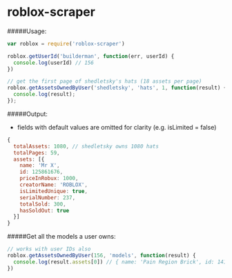 roblox-scraper
==============

#####Usage:
```javascript
var roblox = require('roblox-scraper')

roblox.getUserId('builderman', function(err, userId) {
  console.log(userId) // 156
})

// get the first page of shedletsky's hats (18 assets per page)
roblox.getAssetsOwnedByUser('shedletsky', 'hats', 1, function(result) {
  console.log(result);
});
```

#####Output:
* fields with default values are omitted for clarity (e.g. isLimited = false)

```javascript
{
  totalAssets: 1080, // shedletsky owns 1080 hats
  totalPages: 59,
  assets: [{
    name: 'Mr X',
    id: 125861676,
    priceInRobux: 1000,
    creatorName: 'ROBLOX',
    isLimitedUnique: true,
    serialNumber: 237,
    totalSold: 300,
    hasSoldOut: true
  }]
}
```

#####Get all the models a user owns:

```javascript
// works with user IDs also
roblox.getAssetsOwnedByUser(156, 'models', function(result) {
  console.log(result.assets[0]) // { name: 'Pain Region Brick', id: 141537523, creatorName: 'stickmasterluke' }
})
```
